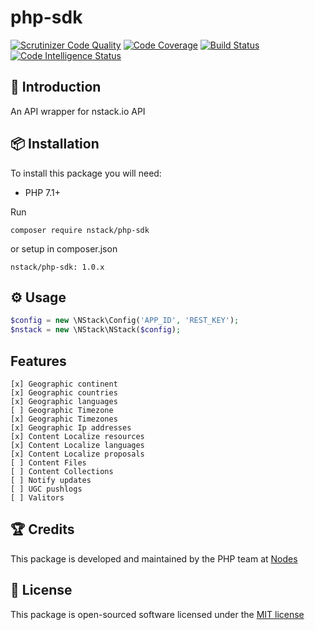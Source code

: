 # php-sdk
[![Scrutinizer Code Quality](https://scrutinizer-ci.com/g/nstack-io/php-sdk/badges/quality-score.png?b=master)](https://scrutinizer-ci.com/g/nstack-io/php-sdk/?branch=master)
[![Code Coverage](https://scrutinizer-ci.com/g/nstack-io/php-sdk/badges/coverage.png?b=master)](https://scrutinizer-ci.com/g/nstack-io/php-sdk/?branch=master)
[![Build Status](https://scrutinizer-ci.com/g/nstack-io/php-sdk/badges/build.png?b=master)](https://scrutinizer-ci.com/g/nstack-io/php-sdk/build-status/master)
[![Code Intelligence Status](https://scrutinizer-ci.com/g/nstack-io/php-sdk/badges/code-intelligence.svg?b=master)](https://scrutinizer-ci.com/code-intelligence)


## 📝 Introduction

An API wrapper for nstack.io API

## 📦 Installation

To install this package you will need:

* PHP 7.1+

Run 

`composer require nstack/php-sdk`

or setup in composer.json

`nstack/php-sdk: 1.0.x`

## ⚙ Usage

```php
$config = new \NStack\Config('APP_ID', 'REST_KEY');
$nstack = new \NStack\NStack($config);
```
 
## Features

    [x] Geographic continent
    [x] Geographic countries
    [x] Geographic languages
    [ ] Geographic Timezone
    [x] Geographic Timezones
    [x] Geographic Ip addresses
    [x] Content Localize resources
    [x] Content Localize languages
    [x] Content Localize proposals
    [ ] Content Files
    [ ] Content Collections
    [ ] Notify updates
    [ ] UGC pushlogs
    [ ] Valitors

## 🏆 Credits

This package is developed and maintained by the PHP team at [Nodes](http://nodesagency.com)

## 📄 License

This package is open-sourced software licensed under the [MIT license](http://opensource.org/licenses/MIT)
